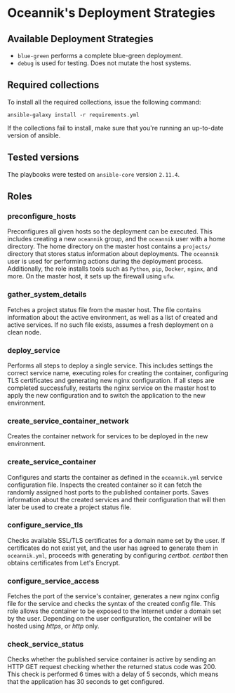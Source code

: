 # Oceannik's Deployment Strategies

## Available Deployment Strategies

- `blue-green` performs a complete blue-green deployment.
- `debug` is used for testing. Does not mutate the host systems.

## Required collections

To install all the required collections, issue the following command:

```
ansible-galaxy install -r requirements.yml
```

If the collections fail to install, make sure that you're running an up-to-date version of ansible.

## Tested versions

The playbooks were tested on `ansible-core` version `2.11.4`.

## Roles

### preconfigure_hosts

Preconfigures all given hosts so the deployment can be executed. 
This includes creating a new `oceannik` group, and the `oceannik` user with a home directory.
The home directory on the master host contains a `projects/` directory that stores status information about deployments.
The `oceannik` user is used for performing actions during the deployment process.
Additionally, the role installs tools such as `Python`, `pip`, `Docker`, `nginx`, and more.
On the master host, it sets up the firewall using `ufw`.

### gather_system_details

Fetches a project status file from the master host.
The file contains information about the active environment, as well as a list of created and active services.
If no such file exists, assumes a fresh deployment on a clean node.

### deploy_service

Performs all steps to deploy a single service. This includes settings the correct service name, executing roles for creating the container, configuring TLS certificates and generating new nginx configuration. If all steps are completed successfully, restarts the nginx service on the master host to apply the new configuration and to switch the application to the new environment.

### create_service_container_network

Creates the container network for services to be deployed in the new environment.

### create_service_container

Configures and starts the container as defined in the `oceannik.yml` service configuration file. Inspects the created container so it can fetch the randomly assigned host ports to the published container ports. Saves information about the created services and their configuration that will then later be used to create a project status file.

### configure_service_tls 

Checks available SSL/TLS certificates for a domain name set by the user. If certificates do not exist yet, and the user has agreed to generate them in `oceannik.yml`, proceeds with generating by configuring *certbot*. *certbot* then obtains certificates from Let's Encrypt.

### configure_service_access

Fetches the port of the service's container, generates a new nginx config file for the service and checks the syntax of the created config file. This role allows the container to be exposed to the Internet under a domain set by the user. Depending on the user configuration, the container will be hosted using *https*, or *http* only.

### check_service_status

Checks whether the published service container is active by sending an HTTP GET request checking whether the returned status code was 200.
This check is performed 6 times with a delay of 5 seconds, which means that the application has 30 seconds to get configured.
